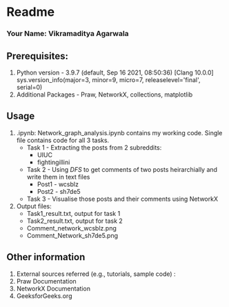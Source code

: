 # Readme

### Your Name: Vikramaditya Agarwala

## Prerequisites: 
1. Python version - 3.9.7 (default, Sep 16 2021, 08:50:36) [Clang 10.0.0]
sys.version_info(major=3, minor=9, micro=7, releaselevel='final', serial=0)
2. Additional Packages - Praw, NetworkX, collections, matplotlib

## Usage

1. .ipynb: Network_graph_analysis.ipynb contains my working code. Single file contains code for all 3 tasks.
    * Task 1 - Extracting the posts from 2 subreddits: 
        * UIUC
        * fightingillini
    * Task 2 - Using *DFS* to get comments of two posts heirarchially and write them in text files
        * Post1 - wcsblz
        * Post2 - sh7de5
    * Task 3 - Visualise those posts and their comments using NetworkX
2. Output files: 
    * Task1_result.txt, output for task 1
    * Task2_result.txt, output for task 2
    * Comment_network_wcsblz.png
    * Comment_Network_sh7de5.png

## Other information

1. External sources referred (e.g., tutorials, sample code) : 
2. Praw Documentation
3. NetworkX Documentation
4. GeeksforGeeks.org
